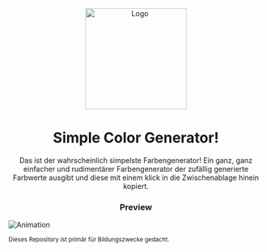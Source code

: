 <p align="center">
  <img width="200" src="https://user-images.githubusercontent.com/72709424/154815174-4cb807c5-df05-40be-8e2e-90c06c7fc42e.png" alt="Logo">
</p>

<h1 align="center">Simple Color Generator!</h1>

<p align="center">Das ist der wahrscheinlich simpelste Farbengenerator! Ein ganz, ganz einfacher und rudimentärer Farbengenerator der zufällig generierte Farbwerte ausgibt und diese mit einem klick in die Zwischenablage hinein kopiert.</p>

<h3 align="center">Preview</h1>

![Animation](https://user-images.githubusercontent.com/72709424/154814138-43ceb4a3-19bb-4a82-9499-847732e748a1.gif)

<sub>Dieses Repository ist primär für Bildungszwecke gedacht.</sup>

